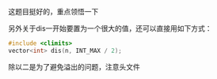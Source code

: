 这题目挺好的，重点领悟一下

另外关于dis一开始要置为一个很大的值，还可以直接用如下方式：
```C++
#include <climits>
vector<int> dis(n, INT_MAX / 2);
```
除以二是为了避免溢出的问题，注意头文件